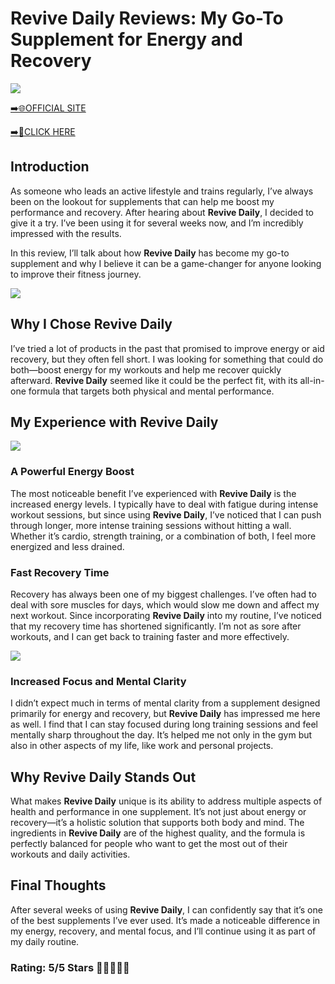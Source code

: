 # **Revive Daily Reviews**: My Go-To Supplement for Energy and Recovery

[![](https://static.vecteezy.com/system/resources/thumbnails/019/896/014/small/buy-now-gradient-button-with-cart-symbol-buy-now-illustration-png.png)](https://edetoop.top/lander/sugarpreland-1/revivedaily.html) 

[➡️🌐OFFICIAL SITE](https://edetoop.top/lander/sugarpreland-1/revivedaily.html) 

[➡️🔗CLICK HERE](https://edetoop.top/lander/sugarpreland-1/revivedaily.html) 


## Introduction

As someone who leads an active lifestyle and trains regularly, I’ve always been on the lookout for supplements that can help me boost my performance and recovery. After hearing about **Revive Daily**, I decided to give it a try. I’ve been using it for several weeks now, and I’m incredibly impressed with the results.

In this review, I’ll talk about how **Revive Daily** has become my go-to supplement and why I believe it can be a game-changer for anyone looking to improve their fitness journey.

[![](https://wallpapers.com/images/hd/red-order-now-button-udg4jcj4arvn8b0n-2.png)](https://edetoop.top/lander/sugarpreland-1/revivedaily.html)  

## Why I Chose **Revive Daily**

I’ve tried a lot of products in the past that promised to improve energy or aid recovery, but they often fell short. I was looking for something that could do both—boost energy for my workouts and help me recover quickly afterward. **Revive Daily** seemed like it could be the perfect fit, with its all-in-one formula that targets both physical and mental performance.

## My Experience with **Revive Daily**

[![](https://static.vecteezy.com/system/resources/thumbnails/019/896/014/small/buy-now-gradient-button-with-cart-symbol-buy-now-illustration-png.png)](https://edetoop.top/lander/sugarpreland-1/revivedaily.html)

### A Powerful Energy Boost

The most noticeable benefit I’ve experienced with **Revive Daily** is the increased energy levels. I typically have to deal with fatigue during intense workout sessions, but since using **Revive Daily**, I’ve noticed that I can push through longer, more intense training sessions without hitting a wall. Whether it’s cardio, strength training, or a combination of both, I feel more energized and less drained.

### Fast Recovery Time

Recovery has always been one of my biggest challenges. I’ve often had to deal with sore muscles for days, which would slow me down and affect my next workout. Since incorporating **Revive Daily** into my routine, I’ve noticed that my recovery time has shortened significantly. I’m not as sore after workouts, and I can get back to training faster and more effectively.

[![](https://wallpapers.com/images/hd/red-order-now-button-udg4jcj4arvn8b0n-2.png)](https://edetoop.top/lander/sugarpreland-1/revivedaily.html)  

### Increased Focus and Mental Clarity

I didn’t expect much in terms of mental clarity from a supplement designed primarily for energy and recovery, but **Revive Daily** has impressed me here as well. I find that I can stay focused during long training sessions and feel mentally sharp throughout the day. It’s helped me not only in the gym but also in other aspects of my life, like work and personal projects.

## Why **Revive Daily** Stands Out

What makes **Revive Daily** unique is its ability to address multiple aspects of health and performance in one supplement. It’s not just about energy or recovery—it’s a holistic solution that supports both body and mind. The ingredients in **Revive Daily** are of the highest quality, and the formula is perfectly balanced for people who want to get the most out of their workouts and daily activities.

## Final Thoughts

After several weeks of using **Revive Daily**, I can confidently say that it’s one of the best supplements I’ve ever used. It’s made a noticeable difference in my energy, recovery, and mental focus, and I’ll continue using it as part of my daily routine.

### Rating: 5/5 Stars 🌟🌟🌟🌟🌟
